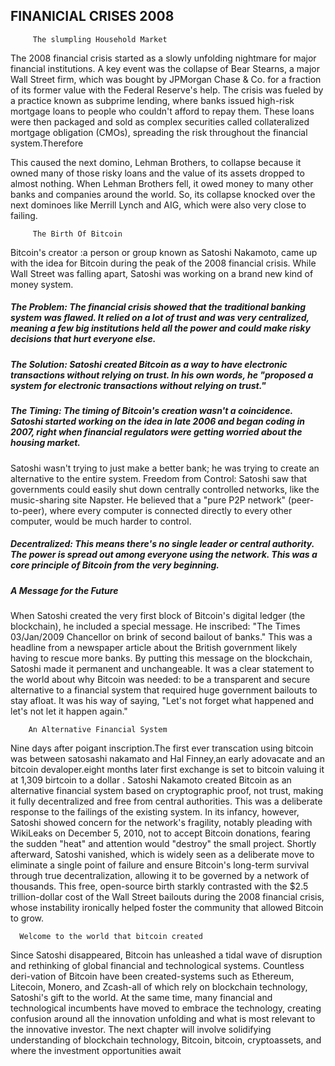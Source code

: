 ## FINANICIAL CRISES 2008

         The slumpling Household Market

The 2008 financial crisis started as a slowly unfolding nightmare for major financial institutions. A key event was the collapse of Bear Stearns, a major Wall Street firm, which was bought by JPMorgan Chase & Co. for a fraction of its former value with the Federal Reserve's help. The crisis was fueled by a practice known as subprime lending, where banks issued high-risk mortgage loans to people who couldn't afford to repay them. These loans were then packaged and sold as complex securities called collateralized mortgage obligation (CMOs), spreading the risk throughout the financial system.Therefore

This caused the next domino, Lehman Brothers, to collapse because it owned many of those risky loans and the value of its assets dropped to almost nothing.
​When Lehman Brothers fell, it owed money to many other banks and companies around the world. So, its collapse knocked over the next dominoes like Merrill Lynch and AIG, which were also very close to failing.

         The Birth Of Bitcoin

 Bitcoin's creator :a person or group known as Satoshi Nakamoto, came up with the idea for Bitcoin during the peak of the 2008 financial crisis. While Wall Street was falling apart, Satoshi was working on a brand new kind of money system.

##### The Problem: The financial crisis showed that the traditional banking system was flawed. It relied on a lot of trust and was very centralized, meaning a       few  big  institutions held all the power and could make risky decisions that hurt everyone else.

#####   The Solution: Satoshi created Bitcoin as a way to have electronic transactions without relying on trust. In his own words, he "proposed a system for electronic   transactions without relying on trust."

#####   The Timing: The timing of Bitcoin's creation wasn't a coincidence. Satoshi started working on the idea in late 2006 and began coding in 2007, right when financial regulators were getting worried about the housing market.

Satoshi wasn't trying to just make a better bank; he was trying to create an alternative to the entire system.
Freedom from Control: Satoshi saw that governments could easily shut down centrally controlled networks, like the music-sharing site Napster. He believed that a "pure P2P network" (peer-to-peer), where every computer is connected directly to every other computer, would be much harder to control.

##### Decentralized: This means there's no single leader or central authority. The power is spread out among everyone using the network. This was a core principle of Bitcoin from the very beginning.

##### A Message for the Future

When Satoshi created the very first block of Bitcoin's digital ledger (the blockchain), he included a special message.
He inscribed: "The Times 03/Jan/2009 Chancellor on brink of second bailout of banks."
This was a headline from a newspaper article about the British government likely having to rescue more banks.
By putting this message on the blockchain, Satoshi made it permanent and unchangeable. It was a clear statement to the world about why Bitcoin was needed: to be a transparent and secure alternative to a financial system that required huge government bailouts to stay afloat. It was his way of saying, "Let's not forget what happened and let's not let it happen again."  

        An Alternative Financial System

Nine days after poigant inscription.The first ever transcation using bitcoin was between  satosashi nakamato and Hal Finney,an early adovacate and an bitcoin devaloper.eight months later first exchange is set to bitcoin valuing it at 1,309 birtcoin to a dollar . Satoshi Nakamoto created Bitcoin as an alternative financial system based on cryptographic proof, not trust, making it fully decentralized and free from central authorities. This was a deliberate response to the failings of the existing system. In its infancy, however, Satoshi showed concern for the network's fragility, notably pleading with WikiLeaks on December 5, 2010, not to accept Bitcoin donations, fearing the sudden "heat" and attention would "destroy" the small project. Shortly afterward, Satoshi vanished, which is widely seen as a deliberate move to eliminate a single point of failure and ensure Bitcoin's long-term survival through true decentralization, allowing it to be governed by a network of thousands. This free, open-source birth starkly contrasted with the  $2.5 trillion-dollar cost of the Wall Street bailouts during the 2008 financial crisis, whose instability ironically helped foster the community that allowed Bitcoin to grow. 

      Welcome to the world that bitcoin created

 Since Satoshi disappeared, Bitcoin has unleashed a tidal wave of disruption and rethinking of global financial and technological systems. Countless deri-vation of Bitcoin have been created-systems such as Ethereum, Litecoin, Monero, and Zcash-all of which rely on blockchain technology, Satoshi's gift to the world. At the same time, many financial and technological incumbents have moved to embrace the technology, creating confusion around all the innovation unfolding and what is most relevant to the innovative investor. The next chapter will involve solidifying understanding of blockchain technology, Bitcoin, bitcoin, cryptoassets, and where the investment opportunities await
     
